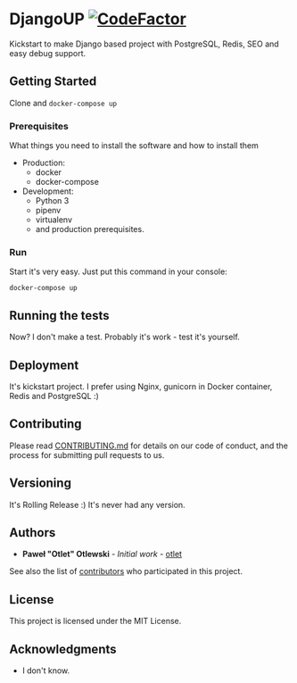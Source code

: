 # DjangoUP [![CodeFactor](https://www.codefactor.io/repository/github/otlet/djangoup/badge)](https://www.codefactor.io/repository/github/otlet/djangoup)

Kickstart to make Django based project with PostgreSQL, Redis, SEO and easy debug support.

## Getting Started

Clone and `docker-compose up`

### Prerequisites

What things you need to install the software and how to install them

* Production:
    * docker
    * docker-compose
* Development:
    * Python 3
    * pipenv
    * virtualenv
    * and production prerequisites.

### Run
Start it's very easy. Just put this command in your console:

```
docker-compose up
```

## Running the tests

Now? I don't make a test. Probably it's work - test it's yourself.

## Deployment

It's kickstart project. I prefer using Nginx, gunicorn in Docker container, Redis and PostgreSQL :)

## Contributing

Please read [CONTRIBUTING.md](CONTRIBUTING.MD) for details on our code of conduct, and the process for submitting pull requests to us.

## Versioning

It's Rolling Release :) It's never had any version.

## Authors

* **Paweł "Otlet" Otlewski** - *Initial work* - [otlet](https://github.com/otlet)

See also the list of [contributors](CONTRIBUTORS.MD) who participated in this project.

## License

This project is licensed under the MIT License.

## Acknowledgments

* I don't know.

